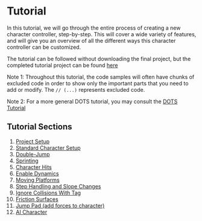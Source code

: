 
# Tutorial

In this tutorial, we will go through the entire process of creating a new character controller, step-by-step. This will cover a wide variety of features, and will give you an overview of all the different ways this character controller can be customized.

The tutorial can be followed without downloading the final project, but the completed tutorial project can be found [here](https://github.com/Unity-Technologies/CharacterControllerSamples/tree/master/Tutorial)

Note 1: Throughout this tutorial, the code samples will often have chunks of excluded code in order to show only the important parts that you need to add or modify. The `// (...)` represents excluded code.

Note 2: For a more general DOTS tutorial, you may consult the [DOTS Tutorial](https://github.com/Unity-Technologies/dots-tutorial)


## Tutorial Sections

1. [Project Setup](./Tutorial/tutorial-setup.md)
1. [Standard Character Setup](./Tutorial/tutorial-charactersetup.md)
1. [Double-Jump](./Tutorial/tutorial-doublejump.md)
1. [Sprinting](./Tutorial/tutorial-sprint.md)
1. [Character Hits](./Tutorial/tutorial-characterhits.md)
1. [Enable Dynamics](./Tutorial/tutorial-enabledynamics.md)
1. [Moving Platforms](./Tutorial/tutorial-movingplatforms.md)
1. [Step Handling and Slope Changes](./Tutorial/tutorial-steps-and-slopes.md)
1. [Ignore Collisions With Tag](./Tutorial/tutorial-ignorecollisions.md)
1. [Friction Surfaces](./Tutorial/tutorial-frictionsurface.md)
1. [Jump Pad (add forces to character)](./Tutorial/tutorial-jumppad.md)
1. [AI Character](./Tutorial/tutorial-ai.md)
